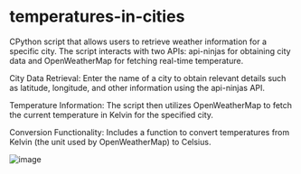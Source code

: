 ﻿# temperatures-in-cities
 CPython script that allows users to retrieve weather information for a specific city. The script interacts with two APIs: api-ninjas for obtaining city data and OpenWeatherMap for fetching real-time temperature.

 City Data Retrieval: Enter the name of a city to obtain relevant details such as latitude, longitude, and other information using the api-ninjas API.

Temperature Information: The script then utilizes OpenWeatherMap to fetch the current temperature in Kelvin for the specified city.

Conversion Functionality: Includes a function to convert temperatures from Kelvin (the unit used by OpenWeatherMap) to Celsius.


![image](https://github.com/v1kaa/temperatures-in-cities/assets/108978479/29edbd47-6375-4f16-adf3-adb783f40469)


